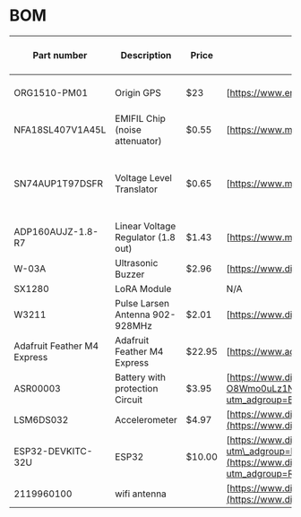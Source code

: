 # BOM
| Part number                 | Description                        | Price  | Link                                                                                                                                                                                                                                                                                                                                                                                                                                                                                                                                                                                                                                                                                                                                                                                                                                                                              | Quantity (per board) | Qty Requested | QTY REQUESTED BY STEVE | Total  | Assigned | Datasheet                                                                                                                                                                                                                                                                                                                           | PCB Layout Tips |
| --------------------------- | ---------------------------------- | ------ | --------------------------------------------------------------------------------------------------------------------------------------------------------------------------------------------------------------------------------------------------------------------------------------------------------------------------------------------------------------------------------------------------------------------------------------------------------------------------------------------------------------------------------------------------------------------------------------------------------------------------------------------------------------------------------------------------------------------------------------------------------------------------------------------------------------------------------------------------------------------------------- | -------------------- | ------------- | ---------------------- | ------ | -------- | ----------------------------------------------------------------------------------------------------------------------------------------------------------------------------------------------------------------------------------------------------------------------------------------------------------------------------------- | --------------- |
| ORG1510-PM01                | Origin GPS                         | $23    | [https://www.embeddedworks.net/satl206/](https://www.embeddedworks.net/satl206/)                                                                                                                                                                                                                                                                                                                                                                                                                                                                                                                                                                                                                                                                                                                                                                                                  | 1                    | 3             | 4                      | $92    | Angie    | [https://origingps.com/wp-content/uploads/2021/01/Multi-Micro-Hornet-ORG1510-R02-Datasheet-Rev-2.0.pdf](https://origingps.com/wp-content/uploads/2021/01/Multi-Micro-Hornet-ORG1510-R02-Datasheet-Rev-2.0.pdf)                                                                                                                      |                 |
| NFA18SL407V1A45L            | EMIFIL Chip (noise attenuator)     | $0.55  | [https://www.mouser.com/ProductDetail/Murata-Electronics/NFA18SD187X1A45L?qs=MY6wChARw2zlNqdGdvnNNA%3D%3D](https://www.mouser.com/ProductDetail/Murata-Electronics/NFA18SD187X1A45L?qs=MY6wChARw2zlNqdGdvnNNA%3D%3D)                                                                                                                                                                                                                                                                                                                                                                                                                                                                                                                                                                                                                                                              | 1                    | 2             | 4                      | $2.20  | Angie    | [https://www.mouser.com/datasheet/2/281/Murata%20NF%20Series-1186034.pdf](https://www.mouser.com/datasheet/2/281/Murata%20NF%20Series-1186034.pdf)                                                                                                                                                                                  | Pg 32           |
| SN74AUP1T97DSFR             | Voltage Level Translator           | $0.65  | [https://www.mouser.com/ProductDetail/Texas-Instruments/SN74AUP1T97DSFR?qs=BmtUOLWBNQpU0I2Kw8UnSg%3D%3D](https://www.mouser.com/ProductDetail/Texas-Instruments/SN74AUP1T97DSFR?qs=BmtUOLWBNQpU0I2Kw8UnSg%3D%3D)                                                                                                                                                                                                                                                                                                                                                                                                                                                                                                                                                                                                                                                                  | 1                    | 2             | 4                      | $2.60  | Angie    | [https://www.ti.com/lit/ds/symlink/sn74aup1t97.pdf?HQS=dis-mous-null-mousermode-dsf-pf-null-wwe&ts=1644264718589&ref\_url=https%253A%252F%252Fwww.mouser.com%252F](https://www.ti.com/lit/ds/symlink/sn74aup1t97.pdf?HQS=dis-mous-null-mousermode-dsf-pf-null-wwe&ts=1644264718589&ref_url=https%253A%252F%252Fwww.mouser.com%252F) |                 |
| ADP160AUJZ-1.8-R7           | Linear Voltage Regulator (1.8 out) | $1.43  | [https://www.mouser.com/ProductDetail/Analog-Devices/ADP160AUJZ-18-R7?qs=sGAEpiMZZMsjJi7B1kCaqe7gMOMEJDrVha5FnD46%252Bpw%3D](https://www.mouser.com/ProductDetail/Analog-Devices/ADP160AUJZ-18-R7?qs=sGAEpiMZZMsjJi7B1kCaqe7gMOMEJDrVha5FnD46%252Bpw%3D)                                                                                                                                                                                                                                                                                                                                                                                                                                                                                                                                                                                                                          | 1                    | 2             | 4                      | $5.72  | Angie    | [https://www.analog.com/media/en/technical-documentation/data-sheets/ADP160\_161\_162\_163.pdf](https://www.analog.com/media/en/technical-documentation/data-sheets/ADP160_161_162_163.pdf)                                                                                                                                         |                 |
| W-03A                       | Ultrasonic Buzzer                  | $2.96  | [https://www.digikey.com/en/products/detail/east-electronics/W-03A/13170527](https://www.digikey.com/en/products/detail/east-electronics/W-03A/13170527)                                                                                                                                                                                                                                                                                                                                                                                                                                                                                                                                                                                                                                                                                                                          | 1                    | 2             | 2                      | $5.92  | Kylee    |                                                                                                                                                                                                                                                                                                                                     |                 |
| SX1280                      | LoRA Module                        |        | N/A                                                                                                                                                                                                                                                                                                                                                                                                                                                                                                                                                                                                                                                                                                                                                                                                                                                                               | 2                    | 2             | n/a                    | 0      | Kylee    |                                                                                                                                                                                                                                                                                                                                     |                 |
| W3211                       | Pulse Larsen Antenna 902-928MHz    | $2.01  | [https://www.digikey.com/en/products/detail/pulselarsen-antennas/W3211/9838684](https://www.digikey.com/en/products/detail/pulselarsen-antennas/W3211/9838684)                                                                                                                                                                                                                                                                                                                                                                                                                                                                                                                                                                                                                                                                                                                    | 1                    | 2             | 2                      | $4.02  |          |                                                                                                                                                                                                                                                                                                                                     |                 |
| Adafruit Feather M4 Express | Adafruit Feather M4 Express        | $22.95 | [https://www.adafruit.com/product/3857](https://www.adafruit.com/product/3857)                                                                                                                                                                                                                                                                                                                                                                                                                                                                                                                                                                                                                                                                                                                                                                                                    | 1                    | 2             | Already have           | 0      | Kylee    | [https://cdn-learn.adafruit.com/downloads/pdf/introducing-adafruit-itsybitsy-m4.pdf](https://cdn-learn.adafruit.com/downloads/pdf/introducing-adafruit-itsybitsy-m4.pdf)                                                                                                                                                            |                 |
| ASR00003                    | Battery with protection Circuit    | $3.95  | [https://www.digikey.com/en/products/detail/tinycircuits/ASR00003/7404516?utm\_adgroup=Batteries%20Rechargeable%20%28Secondary%29&utm\_source=google&utm\_medium=cpc&utm\_campaign=Shopping\_Product\_Battery%20Products&utm\_term=&utm\_content=Batteries%20Rechargeable%20%28Secondary%29&gclid=Cj0KCQiAuvOPBhDXARIsAKzLQ8GdYJdsiYKbIbKjTPwQcGfngv5FAJN\_-O8Wmo0uLz1NZOUAhu-x820aAiXSEALw\_wcB](https://www.digikey.com/en/products/detail/tinycircuits/ASR00003/7404516?utm_adgroup=Batteries%20Rechargeable%20%28Secondary%29&utm_source=google&utm_medium=cpc&utm_campaign=Shopping_Product_Battery%20Products&utm_term=&utm_content=Batteries%20Rechargeable%20%28Secondary%29&gclid=Cj0KCQiAuvOPBhDXARIsAKzLQ8GdYJdsiYKbIbKjTPwQcGfngv5FAJN_-O8Wmo0uLz1NZOUAhu-x820aAiXSEALw_wcB)                                                                                          | 1                    | 2             | Do we have some?       | 0      | Angie    | [https://media.digikey.com/pdf/Data%20Sheets/TinyCircuits%20PDFs/ASR00003\_Web.pdf](https://media.digikey.com/pdf/Data%20Sheets/TinyCircuits%20PDFs/ASR00003_Web.pdf)                                                                                                                                                               |                 |
| LSM6DS032                   | Accelerometer                      | $4.97  | [https://www.digikey.com/en/products/detail/stmicroelectronics/LSM6DSO32TR/11696265?utm\_adgroup=Essen%20Deinki&utm\_source=google&utm\_medium=cpc&utm\_campaign=Shopping\_DK%2BSupplier\_Other&utm\_term=&utm\_content=Essen%20Deinki&gclid=Cj0KCQiAuvOPBhDXARIsAKzLQ8Hg8QslzVRoD9yrADb5NACrMoJ9i\_sGqae-x23zfUwBqMvSPU5XzQAaArT6EALw\_wcB](https://www.digikey.com/en/products/detail/stmicroelectronics/LSM6DSO32TR/11696265?utm_adgroup=Essen%20Deinki&utm_source=google&utm_medium=cpc&utm_campaign=Shopping_DK%2BSupplier_Other&utm_term=&utm_content=Essen%20Deinki&gclid=Cj0KCQiAuvOPBhDXARIsAKzLQ8Hg8QslzVRoD9yrADb5NACrMoJ9i_sGqae-x23zfUwBqMvSPU5XzQAaArT6EALw_wcB)                                                                                                                                                                                                    | 1                    | 2             | 4                      | $19.88 | Kylee    |                                                                                                                                                                                                                                                                                                                                     |                 |
| ESP32-DEVKITC-32U           | ESP32                              | $10.00 | [https://www.digikey.com/en/products/detail/espressif-systems/ESP32-DEVKITC-32U/9357002?utm\_adgroup=RF%20Evaluation%20and%20Development%20Kits%2C%20Boards&utm\_source=google&utm\_medium=cpc&utm\_campaign=Shopping\_Product\_RF%2FIF%20and%20RFID\_NEW&utm\_term=&utm\_content=RF%20Evaluation%20and%20Development%20Kits%2C%20Boards&gclid=Cj0KCQiAuvOPBhDXARIsAKzLQ8Hg4aiMPMNeuMjkUGf5gvuK0JwQVSc0DSu\_YdShroe24Ere9gVcg5kaAupeEALw\_wcB](https://www.digikey.com/en/products/detail/espressif-systems/ESP32-DEVKITC-32U/9357002?utm_adgroup=RF%20Evaluation%20and%20Development%20Kits%2C%20Boards&utm_source=google&utm_medium=cpc&utm_campaign=Shopping_Product_RF%2FIF%20and%20RFID_NEW&utm_term=&utm_content=RF%20Evaluation%20and%20Development%20Kits%2C%20Boards&gclid=Cj0KCQiAuvOPBhDXARIsAKzLQ8Hg4aiMPMNeuMjkUGf5gvuK0JwQVSc0DSu_YdShroe24Ere9gVcg5kaAupeEALw_wcB) | 1                    | 2             | 2                      | $20.00 | Kylee    |                                                                                                                                                                                                                                                                                                                                     |                 |
| 2119960100                  | wifi antenna                       |        | [https://www.digikey.com/en/products/detail/molex/2119960100/10270663?utm\_adgroup=RF%20Antennas&utm\_source=google&utm\_medium=cpc&utm\_campaign=Shopping\_Product\_RF%2FIF%20and%20RFID\_NEW&utm\_term=&utm\_content=RF%20Antennas&gclid=CjwKCAiA9aKQBhBREiwAyGP5lauxjvgXDQRBW\_fTomhZYVWBQNUs\_xzXDww4eCllJw22pU2koO\_-mhoCTXsQAvD\_BwE](https://www.digikey.com/en/products/detail/molex/2119960100/10270663?utm_adgroup=RF%20Antennas&utm_source=google&utm_medium=cpc&utm_campaign=Shopping_Product_RF%2FIF%20and%20RFID_NEW&utm_term=&utm_content=RF%20Antennas&gclid=CjwKCAiA9aKQBhBREiwAyGP5lauxjvgXDQRBW_fTomhZYVWBQNUs_xzXDww4eCllJw22pU2koO_-mhoCTXsQAvD_BwE)                                                                                                                                                                                                         | 1                    |               |                        |        |          |                                                                                                                                                                                                                                                                                                                                     |